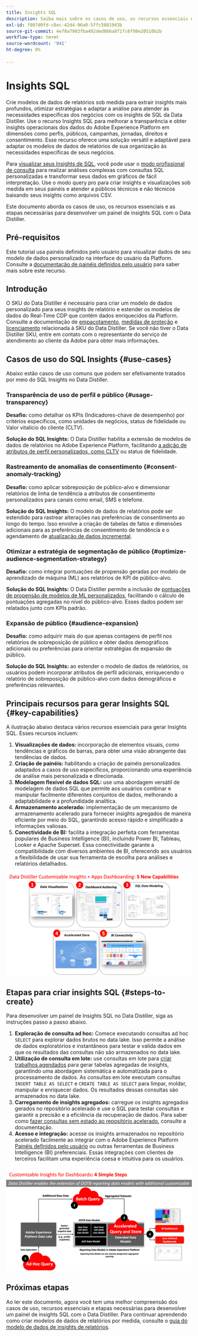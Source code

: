 ```yaml
---
title: Insights SQL
description: Saiba mais sobre os casos de uso, os recursos essenciais e as etapas necessárias para desenvolver um painel de insights SQL com o Data Distiller. Descubra como o recurso SQL Insights no Data Distiller pode melhorar a transparência e obter insights operacionais em diferentes dimensões, como perfis, públicos, campanhas, jornadas, direitos e consentimento.
exl-id: f807d0fd-c8ec-42d4-96a0-5ffc5681943b
source-git-commit: 4e78a7983fba492ded866a8f1fc6f98e20510b2b
workflow-type: tm+mt
source-wordcount: '941'
ht-degree: 0%

---
```


# Insights SQL

Crie modelos de dados de relatórios sob medida para extrair insights mais profundos, otimizar estratégias e adaptar a análise para atender às necessidades específicas dos negócios com os insights de SQL da Data Distiller. Use o recurso Insights SQL para melhorar a transparência e obter insights operacionais dos dados do Adobe Experience Platform em dimensões como perfis, públicos, campanhas, jornadas, direitos e consentimento. Esse recurso oferece uma solução versátil e adaptável para adaptar os modelos de dados de relatórios de sua organização às necessidades específicas de seus negócios.

Para [visualizar seus Insights de SQL](../../../dashboards/data-distiller/sql-insights/overview.md), você pode usar o [modo profissional de consulta](../../../dashboards/data-distiller/query-pro-mode/overview.md) para realizar análises complexas com consultas SQL personalizadas e transformar seus dados em gráficos de fácil interpretação. Use o modo query pro para criar insights e visualizações sob medida em seus painéis e atender a públicos técnicos e não técnicos baixando seus insights como arquivos CSV.

Este documento aborda os casos de uso, os recursos essenciais e as etapas necessárias para desenvolver um painel de insights SQL com o Data Distiller.

## Pré-requisitos

Este tutorial usa painéis definidos pelo usuário para visualizar dados de seu modelo de dados personalizado na interface do usuário da Platform. Consulte a [documentação de painéis definidos pelo usuário](../../../dashboards/user-defined-dashboards.md) para saber mais sobre este recurso.

## Introdução

O SKU do Data Distiller é necessário para criar um modelo de dados personalizado para seus insights de relatório e estender os modelos de dados do Real-Time CDP que contêm dados enriquecidos da Platform. Consulte a documentação de [empacotamento](../../packaging.md), [medidas de proteção](../../guardrails.md#query-accelerated-store) e [licenciamento](../../data-distiller/license-usage.md) relacionada à SKU do Data Distiller. Se você não tiver o Data Distiller SKU, entre em contato com o representante do serviço de atendimento ao cliente da Adobe para obter mais informações.

## Casos de uso do SQL Insights {#use-cases}

Abaixo estão casos de uso comuns que podem ser efetivamente tratados por meio do SQL Insights no Data Distiller.

### Transparência de uso de perfil e público {#usage-transparency}

**Desafio:** como detalhar os KPIs (Indicadores-chave de desempenho) por critérios específicos, como unidades de negócios, status de fidelidade ou Valor vitalício do cliente (CLTV).

**Solução do SQL Insights:** O Data Distiller habilita a extensão de modelos de dados de relatórios no Adobe Experience Platform, facilitando [a adição de atributos de perfil personalizados, como CLTV](../../use-cases/customer-lifetime-value.md) ou status de fidelidade.

### Rastreamento de anomalias de consentimento {#consent-anomaly-tracking}

**Desafio:** como aplicar sobreposição de público-alvo e dimensionar relatórios de linha de tendência a atributos de consentimento personalizados para canais como email, SMS e telefone.

**Solução do SQL Insights:** O modelo de dados de relatórios pode ser estendido para rastrear alterações nas preferências de consentimento ao longo do tempo. Isso envolve a criação de tabelas de fatos e dimensões adicionais para as preferências de consentimento de tendência e o agendamento de [atualização de dados incremental](../../key-concepts/incremental-load.md).

### Otimizar a estratégia de segmentação de público {#optimize-audience-segmentation-strategy}

**Desafio:** como integrar pontuações de propensão geradas por modelo de aprendizado de máquina (ML) aos relatórios de KPI de público-alvo.

**Solução do SQL Insights:** O Data Distiller permite a inclusão de [pontuações de propensão de modelos de ML personalizados](../../use-cases/propensity-score.md), facilitando o cálculo de pontuações agregadas no nível do público-alvo. Esses dados podem ser relatados junto com KPIs padrão.

### Expansão de público {#audience-expansion}

**Desafio:** como adquirir mais do que apenas contagens de perfil nos relatórios de sobreposição de público e obter dados demográficos adicionais ou preferências para orientar estratégias de expansão de público.

**Solução do SQL Insights:** ao estender o modelo de dados de relatórios, os usuários podem incorporar atributos de perfil adicionais, enriquecendo o relatório de sobreposição de público-alvo com dados demográficos e preferências relevantes.

## Principais recursos para gerar Insights SQL {#key-capabilities}

A ilustração abaixo destaca vários recursos essenciais para gerar Insights SQL. Esses recursos incluem:

1. **Visualizações de dados:** incorporação de elementos visuais, como tendências e gráficos de barras, para obter uma visão abrangente das tendências de dados.
1. **Criação de painéis:** habilitando a criação de painéis personalizados adaptados a casos de uso específicos, proporcionando uma experiência de análise mais personalizada e direcionada.
1. **Modelagem flexível de dados SQL:** use uma abordagem versátil de modelagem de dados SQL que permite aos usuários combinar e manipular facilmente diferentes conjuntos de dados, melhorando a adaptabilidade e a profundidade analítica.
1. **Armazenamento acelerado:** implementação de um mecanismo de armazenamento acelerado para fornecer insights agregados de maneira eficiente por meio do SQL, garantindo acesso rápido e simplificado a informações valiosas.
1. **Conectividade de BI:** facilita a integração perfeita com ferramentas populares de Business Intelligence (BI), incluindo Power BI, Tableau, Looker e Apache Superset. Essa conectividade garante a compatibilidade com diversos ambientes de BI, oferecendo aos usuários a flexibilidade de usar sua ferramenta de escolha para análises e relatórios detalhados.

![Representações visuais dos principais recursos dos Insights SQL da Data Distiller.](../../images/data-distiller/sql-insights/key-capabilities-of-customizable-insights.png)

## Etapas para criar insights SQL {#steps-to-create}

Para desenvolver um painel de Insights SQL no Data Distiller, siga as instruções passo a passo abaixo.

1. **Exploração de consulta ad hoc:** Comece executando consultas ad hoc `SELECT` para explorar dados brutos no data lake. Isso permite a análise de dados exploratórios e instantâneos para testar e valida dados em que os resultados das consultas não são armazenados no data lake.
1. **Utilização de consulta em lote:** use consultas em lote para [criar trabalhos agendados](../../api/scheduled-queries.md#create-a-new-scheduled-query) para gerar tabelas agregadas de insights, garantindo uma abordagem sistemática e automatizada para o processamento de dados. As consultas em lote executam consultas `INSERT TABLE AS SELECT` e `CREATE TABLE AS SELECT` para limpar, moldar, manipular e enriquecer dados. Os resultados dessas consultas são armazenados no data lake.
1. **Carregamento de insights agregados:** carregue os insights agregados gerados no repositório acelerado e use o SQL para testar consultas e garantir a precisão e a eficiência da recuperação de dados. Para saber como [fazer consultas sem estado ao repositório acelerado](../../api/accelerated-queries.md), consulte a documentação.
1. **Acesso e integração:** acesse os insights armazenados no repositório acelerado facilmente ao integrar com o Adobe Experience Platform [Painéis definidos pelo usuário](../../../dashboards/user-defined-dashboards.md) ou outras ferramentas de Business Intelligence (BI) preferenciais. Essas integrações com clientes de terceiros facilitam uma experiência coesa e intuitiva para os usuários.

![Um infográfico que ilustra as quatro etapas do SQL Insights no Data Distiller.](../../images/data-distiller/sql-insights/steps-to-customizable-insights.png)

## Próximas etapas

Ao ler este documento, agora você tem uma melhor compreensão dos casos de uso, recursos essenciais e etapas necessárias para desenvolver um painel de insights SQL com o Data Distiller. Para continuar aprendendo como criar modelos de dados de relatórios por medida, consulte o [guia do modelo de dados de insights de relatórios](./reporting-insights-data-model.md).
